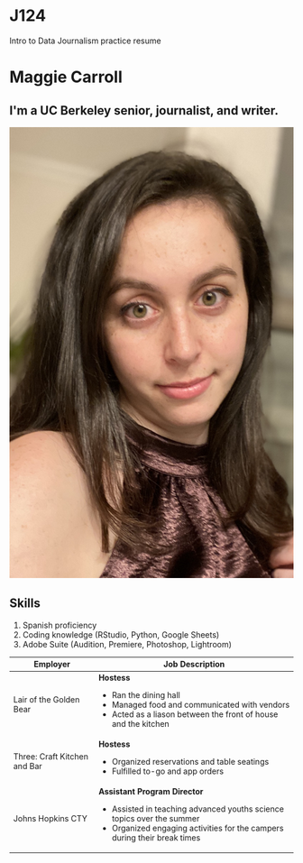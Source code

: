 # J124
Intro to Data Journalism practice resume
# Maggie Carroll
## I'm a UC Berkeley senior, journalist, and writer.
!['Maggie', 'Maggie Headshot'](DataPic.jpg)
## Skills 
1. Spanish proficiency
2. Coding knowledge (RStudio, Python, Google Sheets)
3. Adobe Suite (Audition, Premiere, Photoshop, Lightroom)

| __Employer__ | __Job Description__ |
| --- | --- |
| Lair of the Golden Bear | __Hostess__ <ul><li>Ran the dining hall</li><li>Managed food and communicated with vendors</li><li>Acted as a liason between the front of house and the kitchen</li></ul>|
| Three: Craft Kitchen and Bar | __Hostess__<ul><li>Organized reservations and table seatings</li><li>Fulfilled to-go and app orders</li></ul>|
| Johns Hopkins CTY | __Assistant Program Director__ <ul><li>Assisted in teaching advanced youths science topics over the summer</li><li>Organized engaging activities for the campers during their break times</li></ul> |
